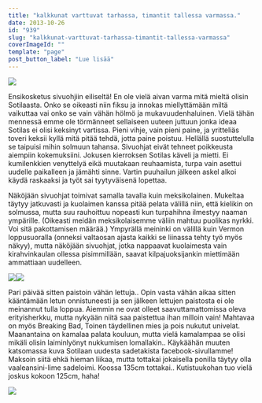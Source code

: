 ```yaml
---
title: "kalkkunat varttuvat tarhassa, timantit tallessa varmassa."
date: 2013-10-26
id: "939"
slug: "kalkkunat-varttuvat-tarhassa-timantit-tallessa-varmassa"
coverImageId: ""
template: "page"
post_button_label: "Lue lisää"
---
```


[![](/images/IMG_0981.png)](http://2.bp.blogspot.com/-ZUZVyu3jV3Q/UmwPZFf1HOI/AAAAAAAAHL4/6-W7AkNuPf0/s1600/IMG_0981.png)

Ensikosketus sivuohjiin eiliseltä! En ole vielä aivan varma mitä mieltä olisin Sotilaasta. Onko se oikeasti niin fiksu ja innokas miellyttämään miltä vaikuttaa vai onko se vain vähän hölmö ja mukavuudenhaluinen. Vielä tähän mennessä emme ole törmänneet sellaiseen uuteen juttuun jonka ideaa Sotilas ei olisi keksinyt vartissa. Pieni vihje, vain pieni paine, ja yritteliäs toveri keksii kyllä mitä pitää tehdä, jotta paine poistuu. Hellällä suostuttelulla se taipuisi mihin solmuun tahansa. Sivuohjat eivät tehneet poikkeusta aiempiin kokemuksiini. Jokusen kierroksen Sotilas käveli ja mietti. Ei kumilenkkien venyttelyä eikä muutakaan reuhaamista, turpa vain asettui uudelle paikalleen ja jämähti sinne. Vartin puuhailun jälkeen askel alkoi käydä raskaaksi ja työt sai tyytyväisenä lopettaa.

Näköjään sivuohjat toimivat samalla tavalla kuin meksikolainen. Mukeltaa täytyy jatkuvasti ja kuolaimen kanssa pitää pelata välillä niin, että kielikin on solmussa, mutta suu rauhoittuu nopeasti kun turpahihna ilmestyy naaman ympärille. (Oikeasti meidän meksikolaisemme väliin mahtuu puolikas nyrkki. Voi sitä pakottamisen määrää.) Ympyrällä meininki on välillä kuin Vermon loppusuoralla (onneksi valtaosan ajasta kaikki se liinassa tehty työ myös näkyy), mutta näköjään sivuohjat, jotka nappaavat kuolaimesta vain kirahvinkaulan ollessa pisimmillään, saavat kilpajuoksijankin miettimään ammattiaan uudelleen.

[![](/images/IMG_0912.png)](http://1.bp.blogspot.com/-aacEBJPO-uc/Umwc5jR14oI/AAAAAAAAHMY/lpz8Mm9NX3s/s1600/IMG_0912.png)[![](/images/IMG_0574.png)](http://3.bp.blogspot.com/-7UA7MiWxQa8/Umwc87hgPCI/AAAAAAAAHMg/oLmTHRgV80g/s1600/IMG_0574.png)

Pari päivää sitten paistoin vähän lettuja.. Opin vasta vähän aikaa sitten kääntämään letun onnistuneesti ja sen jälkeen lettujen paistosta ei ole meinannut tulla loppua. Aiemmin ne ovat olleet saavuttamattomissa oleva erityisherkku, mutta nykyään niitä saa paistettua ihan milloin vain! Mahtavaa on myös Breaking Bad, Toinen täydellinen mies ja pois nukutut univelat. Maanantaina on kamalaa palata kouluun, mutta vielä kamalampaa se olisi mikäli olisin laiminlyönyt nukkumisen lomallakin.. Käykäähän muuten katsomassa kuva Sotilaan uudesta sadetakista facebook-sivullamme! Maksoin siitä ehkä hieman liikaa, mutta tottakai jokaisella ponilla täytyy olla vaaleansini-lime sadeloimi. Koossa 135cm tottakai.. Kutistuukohan tuo vielä joskus kokoon 125cm, haha!

[![](/images/ak.png)](http://3.bp.blogspot.com/-Y5hqyNQ8inU/Umwc1_5Ud7I/AAAAAAAAHMM/mratR9dILCc/s1600/ak.png)
